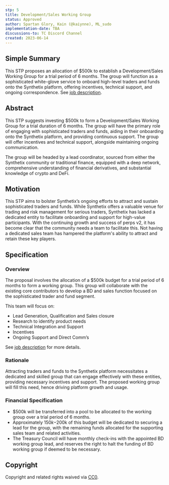 ```yaml
---
stp: 5
title: Development/Sales Working Group
status: Approved
author: Spartan Glory, Kain (@kaiynne), ML_sudo
implementation-date: TBA
discussions-to: TC Discord Channel
created: 2023-06-14
---
```


## Simple Summary

This STP proposes an allocation of $500k to establish a Development/Sales Working Group for a trial period of 6 months. The group will function as a sophisticated white-glove service to onboard high-level traders and funds onto the Synthetix platform, offering incentives, technical support, and ongoing correspondence. See [job description](assets/stp-5/bd-job-description.md).

## Abstract

This STP suggests investing $500k to form a Development/Sales Working Group for a trial duration of 6 months. The group will have the primary role of engaging with sophisticated traders and funds, aiding in their onboarding onto the Synthetix platform, and providing continuous support. The group will offer incentives and technical support, alongside maintaining ongoing communication.

The group will be headed by a lead coordinator, sourced from either the Synthetix community or traditional finance, equipped with a deep network, comprehensive understanding of financial derivatives, and substantial knowledge of crypto and DeFi.

## Motivation

This STP aims to bolster Synthetix’s ongoing efforts to attract and sustain sophisticated traders and funds. While Synthetix offers a valuable venue for trading and risk management for serious traders, Synthetix has lacked a dedicated entity to facilitate onboarding and support for high-value participants. With the continuing growth and success of perps v2, it has become clear that the community needs a team to facilitate this. Not having a dedicated sales team has hampered the platform's ability to attract and retain these key players.

## Specification

### Overview

The proposal involves the allocation of a $500k budget for a trial period of 6 months to form a working group. This group will collaborate with the existing core contributors to develop a BD and sales function focused on the sophisticated trader and fund segment.

This team will focus on:

- Lead Generation, Qualification and Sales closure
- Research to identify product needs
- Technical Integration and Support
- Incentives
- Ongoing Support and Direct Comm’s

See [job description](assets/stp-5/bd-job-description.md) for more details.

### Rationale

Attracting traders and funds to the Synthetix platform necessitates a dedicated and skilled group that can engage effectively with these entities, providing necessary incentives and support. The proposed working group will fill this need, hence driving platform growth and usage.

### Financial Specification

- $500k will be transferred into a pool to be allocated to the working group over a trial period of 6 months.
- Approximately $150k-$200k of this budget will be dedicated to securing a lead for the group, with the remaining funds allocated for the supporting sales team and related activities.
- The Treasury Council will have monthly check-ins with the appointed BD working group lead, and reserves the right to halt the funding of BD working group if deemed to be necessary.

## Copyright

Copyright and related rights waived via [CC0](https://creativecommons.org/publicdomain/zero/1.0/).
